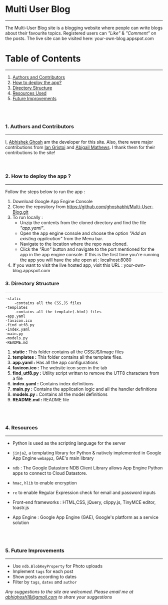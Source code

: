 # Multi User Blog
------
 The Multi-User Blog site is a blogging website where people can write blogs about their favourite topics. Registered users can _"Like"_ & _"Comment"_ on the posts. The live site can be visited here: your-own-blog.appspot.com

# Table of Contents
-----
1. [Authors and Contributors](#author)
2. [How to deploy the app?](#deploy-app)
3. [Directory Structure](#directory-structure)
4. [Resources Used](#resources)
5. [Future Improvements](#future-improvements)

<br><br>
### <a name="author"></a>1. Authors and Contributors
--------------------
I, [Abhishek Ghosh](https://github.com/ghoshabhi) am the developer for this site. Also, there were major contributions from [Ian Gristoi](https://github.com/gristoi) and [Abigail Mathews](https://github.com/AbigailMathews). I thank them for their contributions to the site! 
<br>
<br>
<br>
### <a name="deploy-app"></a>2. How to deploy the app ?
---------------
Follow the steps below to run the app :

1. Download Google App Engine Console
2. Clone the repository from https://github.com/ghoshabhi/Multi-User-Blog.git
3. To run locally : 
	* Unzip the contents from the cloned directory and find the file _"app.yaml"_.
	* Open the app engine console and choose the option _"Add an existing application"_ from the Menu bar.
	* Navigate to the location where the repo was cloned.
	* Click the *_"Run"_* button and navigate to the port mentioned for the app in the app engine console. If this is the first time you're running the app you will have the site open at : localhost:8080
4. If you want to visit the live hosted app, visit this URL : your-own-blog.appspot.com


### <a name="directory-structure"></a>3. Directory Structure
--------------
```
-static
	-contains all the CSS,JS files
-templates
	-contains all the template(.html) files
-app.yaml
-favicon.ico
-find_utf8.py
-index.yaml
-main.py
-models.py
-README.md
```

1. **static :** This folder contains all the CSS/JS/Image files
2. **templates :** This folder contains all the template files.
3. **app.yaml :** Has all the app configurations
4. **favicon.ico :** The website icon seen in the tab 
5. **find_utf8.py :** Utility script written to remove the UTF8 characters from a file
6. **index.yaml :** Contains index definitions
7. **main.py :** Contains the application logic and all the handler definitions
8. **models.py :** Contains all the model definitions 
9. **README.md :** README file


<br><br>
### <a name="resources"></a> 4. Resources
-------
* Python is used as the scripting language for the server
* `jinja2`, a templating library for Python & natively implemented in Google App Engine
`webapp2`, GAE's main library
* `ndb` : The Google Datastore NDB Client Library allows App Engine Python apps to connect to Cloud Datastore. 
* `hmac`, `hlib` to enable encryption
* `re` to enable Regular Expression check for email and password inputs

* Front-end frameworks : HTML,CSS, jQuery, clippy.js, TinyMCE editor, toastr.js

* App Engine : Google App Engine (GAE), Google's platform as a service solution

<br><br>

### <a name="future-improvements"></a> 5. Future Improvements
-----
* Use `ndb.BlobKeyProperty` for Photo uploads
* Implement `tags` for each post
* Show posts according to dates
* Filter by `tags`, `dates` and `author`

_Any suggestions to the site are welcomed. Please email me at abhighosh18@gmail.com to share your suggestions_